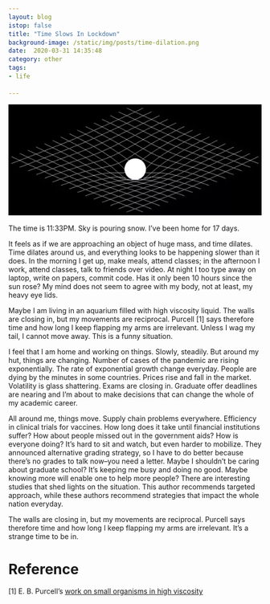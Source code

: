 ```yaml
---
layout: blog
istop: false
title: "Time Slows In Lockdown"
background-image: /static/img/posts/time-dilation.png
date:  2020-03-31 14:35:48
category: other
tags:
- life

---
```


![](/static/img/posts/time-dilation.png)

The time is 11:33PM. Sky is pouring snow. I’ve been home for 17 days.

It feels as if we are approaching an object of huge mass, and time dilates. Time dilates around us, and everything looks 
to be happening slower than it does. In the morning I get up, make meals, attend classes; in the afternoon I work, 
attend classes, talk to friends over video. At night I too type away on laptop, write on papers, commit code. Has it 
only been 10 hours since the sun rose? My mind does not seem to agree with my body, not at least, my heavy eye lids.

Maybe I am living in an aquarium filled with high viscosity liquid. The walls are closing in, but my movements are 
reciprocal. Purcell [1] says therefore time and how long I keep flapping my arms are irrelevant. Unless I wag my tail, 
I cannot move away. This is a funny situation.

I feel that I am home and working on things. Slowly, steadily. But around my hut, things are changing. Number of cases 
of the pandemic are rising exponentially. The rate of exponential growth change everyday. People are dying by the minutes 
in some countries. Prices rise and fall in the market. Volatility is glass shattering. Exams are closing in. Graduate 
offer deadlines are nearing and I’m about to make decisions that can change the whole of my academic career.

All around me, things move. Supply chain problems everywhere. Efficiency in clinical trials for vaccines. How long does 
it take until financial institutions suffer? How about people missed out in the government aids? How is everyone doing? 
It’s hard to sit and watch, but even harder to mobilize. They announced alternative grading strategy, so I have to do 
better because there’s no grades to talk now–you need a letter. Maybe I shouldn’t be caring about graduate school? It’s 
keeping me busy and doing no good. Maybe knowing more will enable one to help more people? There are interesting studies 
that shed lights on the situation. This author recommends targeted approach, while these authors recommend strategies 
that impact the whole nation everyday.

The walls are closing in, but my movements are reciprocal. Purcell says therefore time and how long I keep flapping my 
arms are irrelevant. It’s a strange time to be in.


# Reference
[1] E. B. Purcell’s [work on small organisms in high viscosity](https://science.curie.fr/wp-content/uploads/2016/04/Purcell_life_at_low_reynolds_number_1977.pdf)
